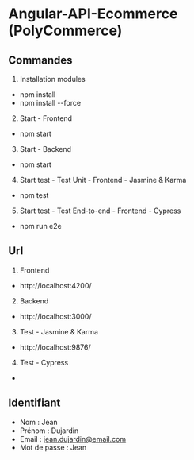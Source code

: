 # Angular-API-Ecommerce (PolyCommerce)

## Commandes

1. Installation modules
 - npm install
 - npm install --force
2. Start - Frontend
 - npm start
3. Start - Backend
 - npm start
4. Start test - Test Unit - Frontend - Jasmine & Karma
 - npm test
5. Start test - Test End-to-end - Frontend - Cypress
 - npm run e2e

## Url

1. Frontend
 - http://localhost:4200/
2. Backend
 - http://localhost:3000/
3. Test - Jasmine & Karma
 - http://localhost:9876/
4. Test - Cypress
 - 

## Identifiant

 - Nom : Jean
 - Prénom : Dujardin
 - Email : jean.dujardin@email.com
 - Mot de passe : Jean

